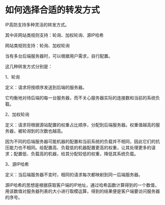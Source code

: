 # **如何选择合适的转发方式**

IP高防支持多种灵活的转发方式。

其中非网站类规则支持：轮询、加权轮询、源IP哈希

网站类规则支持：轮询、加权轮询

当有多台后端服务器时，可以根据用户需求，自行配置。

这几种转发方式分别是：

1、轮询

定义：请求将按顺序发送到后端的服务器。

它均衡地对待后端的每一台服务器，而不关心服务器实际的连接数和当前的系统负载。

2、加权轮询

定义：请求将根据源站配置的权重占比顺序，分配到后端服务器。权重值越高的服务器，被轮询到的次数也越高。　　

因为不同的后端服务器可能机器的配置和当前系统的负载并不相同，因此它们的抗压能力也不相同。给配置高、负载低的机器配置更高的权重，让其处理更多的请求；配置低、负载高的机器，给其分配较低的权重，降低其系统负载。

3、源IP哈希

定义：当后端服务器不变时，相同的请求每次都映射到同一后端服务器。

源IP哈希的思想是根据获取客户端的IP地址，通过哈希函数计算得到的一个数值，用该数值对服务器列表的大小进行取模运算，得到的结果便是客户端要访问服务器的序号。